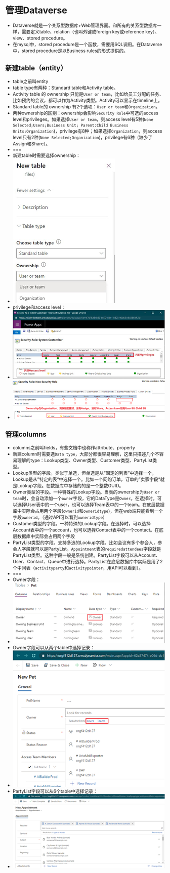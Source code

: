 # 管理Dataverse
+ Dataverse就是一个关系型数据库+Web管理界面。和所有的关系型数据库一样，需要定义table、relation（也叫外键或foreign key或reference key）、view、stored procedure。
+ 在mysql中，stored procedure是一个函数，需要用SQL调用。在Dataverse中，stored procedure是以Business rules的形式提供的。

## 新建table（entity）
+ table之前叫entity
+ table type有两种：Standard table和Activity table。
+ Activity table 的 ownership 只能是`User or team`，比如给员工分配的任务、比如预约的会议，都可以作为Activity类型。Activity可以显示在timeline上。
+ Standard table的 ownership 有2个选项：`User or team`和`Organization`。
+ 两种ownership的区别：ownership会影响`Security Role`中可选的access level和privileges。如果选择`User or team`，则access level有5种(`None Selected;Users;Business Unit; Parent:Child Business Units;Organization`)，privilege有8种；如果选择`Organization`，则access level只有2种(`None Selected;Organization`)，privilege有6种（缺少了Assign和Share）。
+ ===
+ 新建table时需要选择ownership：
+ ![](imgs/41-ownership.jpg)
+ privilege和access level：
+ ![](imgs/42-access-levels-privileges.jpg)
+ ![](imgs/42-access-levels-privileges-2.jpg)

## 管理columns
+ columns之前叫fields，有些文档中也称作attribute、property
+ 新建column时需要选`Data type`，大部分都很容易理解，这里只描述几个不容易理解的type：Lookup类型、Owner类型、Customer类型、PartyList类型。
+ Lookup类型的字段。类似于单选，但单选是从“固定的列表”中选择一个，Lookup是从”特定的表“中选择一个。比如一个网购订单，订单的”卖家字段“就是Lookup字段。在数据库中存储的的是一个整数GUID。
+ Owner类型的字段。一种特殊的Lookup字段。当表的ownership为`User or team`时，会自动添加一个`owner`字段，它的DataType是`Owner`。在选择时，可以选择User表中的一个user，也可以选择Team表中的一个team。在底层数据库中实际会占用两个字段(`ownerid`和`owneridtype`)，但在web端只能看到一个字段`ownerid`。（通过API可以看到`owneridtype`）
+ Customer类型的字段。一种特殊的Lookup字段。在选择时，可以选择Account表中的一个account，也可以选择Contact表中的一个contact。在底层数据库中实际会占用两个字段
+ PartyList类型的字段。支持多选的Lookup字段。比如会议有多个参会人，参会人字段就可以是PartyList。`Appointment`表的`requiredattendees`字段就是PartyList类型。这种字段一般是系统创建。PartyList字段可以从Account、User、Contact、Queue中进行选择。PartyList在底层数据库中实际是用了2个中间表（`activityparty`和`activitypointer`，用API可以看到）。
+ ===
+ Owner字段：
+ ![](imgs/43-Owner-DataType.png)
+ Owner字段可以从两个table中选择记录：
+ ![](imgs/44-Owner-DataType-Can-Choose-from-2-tables.png)
+ PartyList字段可以从6个table中选择记录：
+ ![](imgs/45-Appointment.png)

